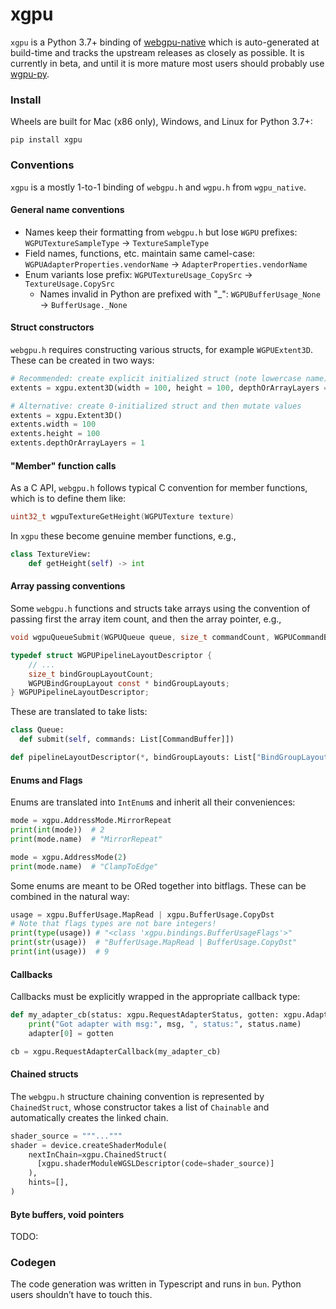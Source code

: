 # xgpu

`xgpu` is a Python 3.7+ binding of [webgpu-native](https://github.com/gfx-rs/wgpu-native) which is auto-generated at build-time and tracks the upstream releases as closely as possible. It is currently in beta, and until it is more mature most users should probably use [wgpu-py](https://github.com/pygfx/wgpu-py).

### Install

Wheels are built for Mac (x86 only), Windows, and Linux for Python 3.7+:
```
pip install xgpu
```

### Conventions

`xgpu` is a mostly 1-to-1 binding of `webgpu.h` and `wgpu.h` from `wgpu_native`.

#### General name conventions

* Names keep their formatting from `webgpu.h` but lose `WGPU` prefixes: `WGPUTextureSampleType` -> `TextureSampleType`
* Field names, functions, etc. maintain same camel-case: `WGPUAdapterProperties.vendorName` -> `AdapterProperties.vendorName`
* Enum variants lose prefix: `WGPUTextureUsage_CopySrc` -> `TextureUsage.CopySrc`
  - Names invalid in Python are prefixed with "_": `WGPUBufferUsage_None` -> `BufferUsage._None`

#### Struct constructors

`webgpu.h` requires constructing various structs, for example `WGPUExtent3D`. These can be created in two ways:

```python
# Recommended: create explicit initialized struct (note lowercase name)
extents = xgpu.extent3D(width = 100, height = 100, depthOrArrayLayers = 1)

# Alternative: create 0-initialized struct and then mutate values
extents = xgpu.Extent3D()
extents.width = 100
extents.height = 100
extents.depthOrArrayLayers = 1
```

#### "Member" function calls

As a C API, `webgpu.h` follows typical C convention for member functions, which is to define
them like:

```c
uint32_t wgpuTextureGetHeight(WGPUTexture texture)
```

In `xgpu` these become genuine member functions, e.g.,

```python
class TextureView:
    def getHeight(self) -> int
```

#### Array passing conventions

Some `webgpu.h` functions and structs take arrays using the convention of passing first
the array item count, and then the array pointer, e.g.,

```c
void wgpuQueueSubmit(WGPUQueue queue, size_t commandCount, WGPUCommandBuffer const * commands)

typedef struct WGPUPipelineLayoutDescriptor {
    // ...
    size_t bindGroupLayoutCount;
    WGPUBindGroupLayout const * bindGroupLayouts;
} WGPUPipelineLayoutDescriptor;
```

These are translated to take lists:

```python
class Queue:
  def submit(self, commands: List[CommandBuffer]])

def pipelineLayoutDescriptor(*, bindGroupLayouts: List["BindGroupLayout"])
```

#### Enums and Flags

Enums are translated into `IntEnum`s and inherit all their conveniences:

```python
mode = xgpu.AddressMode.MirrorRepeat
print(int(mode))  # 2
print(mode.name)  # "MirrorRepeat"

mode = xgpu.AddressMode(2)
print(mode.name)  # "ClampToEdge"
```

Some enums are meant to be ORed together into bitflags. These can be combined
in the natural way:

```python
usage = xgpu.BufferUsage.MapRead | xgpu.BufferUsage.CopyDst
# Note that flags types are not bare integers!
print(type(usage)) # "<class 'xgpu.bindings.BufferUsageFlags'>"
print(str(usage))  # "BufferUsage.MapRead | BufferUsage.CopyDst"
print(int(usage))  # 9
```

#### Callbacks

Callbacks must be explicitly wrapped in the appropriate callback type:

```python
def my_adapter_cb(status: xgpu.RequestAdapterStatus, gotten: xgpu.Adapter, msg: str):
    print("Got adapter with msg:", msg, ", status:", status.name)
    adapter[0] = gotten

cb = xgpu.RequestAdapterCallback(my_adapter_cb)
```

#### Chained structs

The `webgpu.h` structure chaining convention is represented by `ChainedStruct`, whose
constructor takes a list of `Chainable` and automatically creates the linked chain.

```python
shader_source = """..."""
shader = device.createShaderModule(
    nextInChain=xgpu.ChainedStruct(
      [xgpu.shaderModuleWGSLDescriptor(code=shader_source)]
    ),
    hints=[],
)
```

#### Byte buffers, void pointers

TODO:

### Codegen

The code generation was written in Typescript and runs in `bun`. Python users shouldn’t have to touch this.
